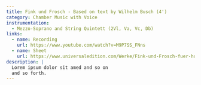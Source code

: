 ```yaml
---
title: Fink und Frosch - Based on text by Wilhelm Busch (4')
category: Chamber Music with Voice
instrumentation:
  - Mezzo-Soprano and String Quintett (2Vl, Va, Vc, Db)
links:
  - name: Recording
    url: https://www.youtube.com/watch?v=M9P7SS_FNns
  - name: Sheet
    url: https://www.universaledition.com/Werke/Fink-und-Frosch-fuer-hohe-Stimme-und-Streichquintett/P0301812$0
description: |
  Lorem ipsum dolor sit amed and so on
  and so forth.
---
```

